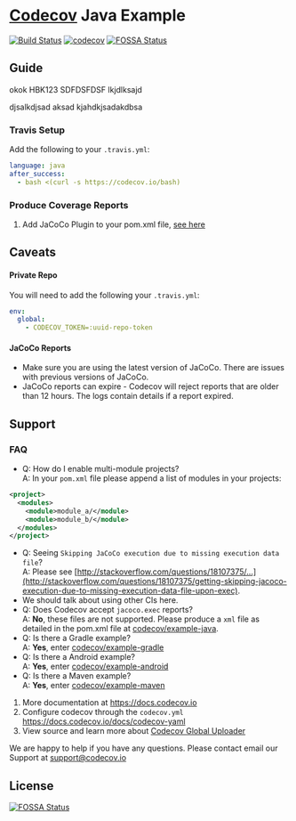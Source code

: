 # [Codecov][0] Java Example

[![Build Status](https://travis-ci.org/codecov/example-java.svg?branch=master)](https://travis-ci.org/codecov/example-java)
[![codecov](https://codecov.io/gh/codecov/example-java/branch/master/graph/badge.svg)](https://codecov.io/gh/codecov/example-java)
[![FOSSA Status](https://app.fossa.com/api/projects/git%2Bgithub.com%2Fcodecov%2Fexample-java.svg?type=shield)](https://app.fossa.com/projects/git%2Bgithub.com%2Fcodecov%2Fexample-java?ref=badge_shield)

## Guide
okok
HBK123
SDFDSFDSF
lkjdlksajd

djsalkdjsad
aksad
kjahdkjsadakdbsa

### Travis Setup

Add the following to your `.travis.yml`:
```yml
language: java
after_success:
  - bash <(curl -s https://codecov.io/bash)
```

### Produce Coverage Reports
1. Add JaCoCo Plugin to your pom.xml file, [see here](https://github.com/codecov/example-java/blob/master/pom.xml#L43-L61)

## Caveats

#### Private Repo
You will need to add the following your `.travis.yml`:
```yml
env:
  global:
    - CODECOV_TOKEN=:uuid-repo-token
```

#### JaCoCo Reports

- Make sure you are using the latest version of JaCoCo. There are issues with previous versions of JaCoCo.
- JaCoCo reports can expire - Codecov will reject reports that are older than 12 hours. The logs contain details if a report expired.

## Support

### FAQ
- Q:  How do I enable multi-module projects?<br/>A: In your `pom.xml` file please append a list of modules in your projects:
```xml
<project>
  <modules>
    <module>module_a/</module>
    <module>module_b/</module>
  </modules>
</project>
```
- Q:  Seeing `Skipping JaCoCo execution due to missing execution data file`?<br/>A: Please see [http://stackoverflow.com/questions/18107375/...](http://stackoverflow.com/questions/18107375/getting-skipping-jacoco-execution-due-to-missing-execution-data-file-upon-exec).
- We should talk about using other CIs here.
- Q: Does Codecov accept `jacoco.exec` reports?<br/>A: **No**, these files are not supported. Please produce a `xml` file as detailed in the pom.xml file at [codecov/example-java][1].
- Q: Is there a Gradle example?<br/>A: **Yes**, enter [codecov/example-gradle][2]
- Q: Is there a Android example?<br/>A: **Yes**, enter [codecov/example-android][3]
- Q: Is there a Maven example?<br/>A: **Yes**, enter [codecov/example-maven][4]

1. More documentation at https://docs.codecov.io
2. Configure codecov through the `codecov.yml`  https://docs.codecov.io/docs/codecov-yaml
3. View source and learn more about [Codecov Global Uploader](https://github.com/codecov/codecov-bash)

We are happy to help if you have any questions. Please contact email our Support at [support@codecov.io](mailto:support@codecov.io)

[0]: https://codecov.io/
[1]: https://github.com/codecov/example-java
[2]: https://github.com/codecov/example-gradle
[3]: https://github.com/codecov/example-android
[4]: https://github.com/codecov/example-java-maven
[5]: https://docs.codecov.io/docs/about-the-codecov-bash-uploader#section-upload-token


## License
[![FOSSA Status](https://app.fossa.com/api/projects/git%2Bgithub.com%2Fcodecov%2Fexample-java.svg?type=large)](https://app.fossa.com/projects/git%2Bgithub.com%2Fcodecov%2Fexample-java?ref=badge_large)
